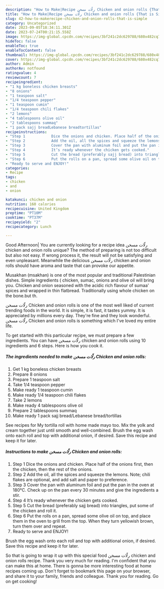 ```yaml
---
description: "How to Make|Recipe رلّات مسخن Chicken and onion rolls {That is Simple"
title: "How to Make|Recipe رلّات مسخن Chicken and onion rolls {That is Simple"
slug: 42-how-to-makerecipe-chicken-and-onion-rolls-that-is-simple
category: Uncategorized
date: 2023-09-05T18:34:11.301Z
date: 2023-07-24T00:21:15.558Z
image: https://img-global.cpcdn.com/recipes/3bf241c2dc629788/680x482cq70/رلات-مسخن-chicken-and-onion-rolls-recipe-main-photo.jpg
hideToc: false
enableToc: true
enableTocContent: false
thumbnail: https://img-global.cpcdn.com/recipes/3bf241c2dc629788/680x482cq70/رلات-مسخن-chicken-and-onion-rolls-recipe-main-photo.jpg
cover: https://img-global.cpcdn.com/recipes/3bf241c2dc629788/680x482cq70/رلات-مسخن-chicken-and-onion-rolls-recipe-main-photo.jpg
author: Admin
authorAv: notfound
ratingvalue: 4
reviewcount: 7
recipeingredient:
- "1 kg boneless chicken breasts"
- "8 onions"
- "1 teaspoon salt"
- "1/4 teaspoon pepper"
- "1 teaspoon cumin"
- "1/4 teaspoon chili flakes"
- "2 lemons"
- "4 tablespoons olive oil"
- "2 tablespoons summaq"
- "1 pack sajj breadLebanese breadtortillas"
recipeinstructions:
- "Step 1            Dice the onions and chicken. Place half of the onions first, then the chicken, then the rest of the onions."
- "Step 2            Add the oil, all the spices and squeeze the lemons. Note; chili flakes are optional, and add salt and paper to preference."
- "Step 3            Cover the pan with aluminum foil and put the pan in the oven at 180°C. Check up on the pan every 30 minutes and give the ingredients a stir."
- "Step 4            It’s ready whenever the chicken gets cooked."
- "Step 5            Cut the bread (preferably sajj bread) into triangles, put some of the chicken and roll it."
- "Step 6            Put the rolls on a pan, spread some olive oil on top, and place them in the oven to grill from the top. When they turn yellowish brown, turn them over and repeat."
- "Ready to serve and ENJOY!"
categories:
- Recipe
tags:
- chicken
- and
- onion

katakunci: chicken and onion 
nutrition: 160 calories
recipecuisine: United Kingdom
preptime: "PT10M"
cooktime: "PT37M"
recipeyield: "2"
recipecategory: Lunch

---
```



Good Afternoon| You are currently looking for a recipe idea رلّات مسخن chicken and onion rolls unique? The method of preparing is not too difficult but also not easy. If wrong process it, the result will not be satisfying and even unpleasant. Meanwhile the delicious رلّات مسخن chicken and onion rolls should have aroma and taste that can provoke our appetite.





Musakhan (msakhan) is one of the most popular and traditional Palestinian dishes. Simple ingredients ( chicken, sumac, onions and olive oil will bring you. Chicken and onion seasoned with the acidic rich flavour of sumaa&#39; spices and wrapped in thin flatbread. Traditionally using whole chicken on the bone.but th.

رلّات مسخن Chicken and onion rolls is one of the most well liked of current trending foods in the world. It is simple, it is fast, it tastes yummy. It is appreciated by millions every day. They're fine and they look wonderful. رلّات مسخن Chicken and onion rolls is something which I've loved my entire life.


To get started with this particular recipe, we must prepare a few ingredients. You can have رلّات مسخن chicken and onion rolls using 10 ingredients and 6 steps. Here is how you cook it.

<!--inarticleads1-->

##### The ingredients needed to make رلّات مسخن Chicken and onion rolls:

1. Get 1 kg boneless chicken breasts
1. Prepare 8 onions
1. Prepare 1 teaspoon salt
1. Take 1/4 teaspoon pepper
1. Make ready 1 teaspoon cumin
1. Make ready 1/4 teaspoon chili flakes
1. Take 2 lemons
1. Make ready 4 tablespoons olive oil
1. Prepare 2 tablespoons summaq
1. Make ready 1 pack sajj bread/Lebanese bread/tortillas


See recipes for My tortilla roll with home made mayo too. Mix the yolk and cream together just until smooth and well-combined. Brush the egg wash onto each roll and top with additional onion, if desired. Save this recipe and keep it for later. 

<!--inarticleads2-->

##### Instructions to make رلّات مسخن Chicken and onion rolls:

1. Step 1            Dice the onions and chicken. Place half of the onions first, then the chicken, then the rest of the onions.
1. Step 2            Add the oil, all the spices and squeeze the lemons. Note; chili flakes are optional, and add salt and paper to preference.
1. Step 3            Cover the pan with aluminum foil and put the pan in the oven at 180°C. Check up on the pan every 30 minutes and give the ingredients a stir.
1. Step 4            It’s ready whenever the chicken gets cooked.
1. Step 5            Cut the bread (preferably sajj bread) into triangles, put some of the chicken and roll it.
1. Step 6            Put the rolls on a pan, spread some olive oil on top, and place them in the oven to grill from the top. When they turn yellowish brown, turn them over and repeat.
1. Ready to serve and ENJOY!

Brush the egg wash onto each roll and top with additional onion, if desired. Save this recipe and keep it for later. 

So that is going to wrap it up with this special food رلّات مسخن chicken and onion rolls recipe. Thank you very much for reading. I'm confident that you can make this at home. There is gonna be more interesting food at home recipes coming up. Don't forget to bookmark this page on your browser, and share it to your family, friends and colleague. Thank you for reading. Go on get cooking!
